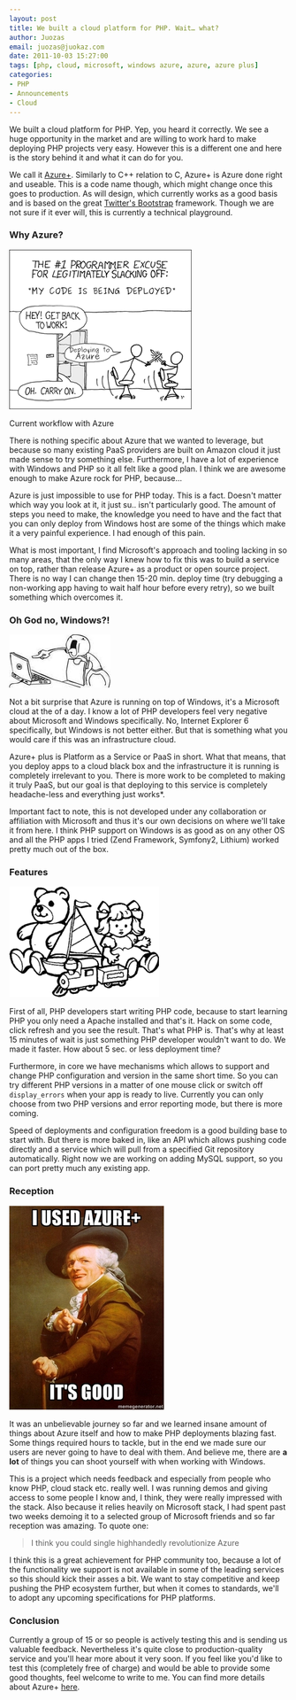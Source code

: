 ```yaml
---
layout: post
title: We built a cloud platform for PHP. Wait… what? 
author: Juozas
email: juozas@juokaz.com
date: 2011-10-03 15:27:00
tags: [php, cloud, microsoft, windows azure, azure, azure plus]
categories:
- PHP
- Announcements
- Cloud
---
```


We built a cloud platform for PHP. Yep, you heard it correctly. We see a huge opportunity in the market and are willing to work hard to make deploying PHP projects very easy. However this is a different one and here is the story behind it and what it can do for you.

<!--more-->

We call it [Azure+](http://cloud.webspecies.co.uk/). Similarly to C++ relation to C, Azure+ is Azure done right and useable. This is a code name though, which might change once this goes to production. As will design, which currently works as a good basis and is based on the great [Twitter's Bootstrap](http://twitter.github.com/bootstrap/) framework. Though we are not sure if it ever will, this is currently a technical playground. 

### Why Azure?

<div class="alignright" ><img src="/media/azure.png" alt="Azure"><p class="wp-caption-text">Current workflow with Azure</p></div>

There is nothing specific about Azure that we wanted to leverage, but because so many existing PaaS providers are built on Amazon cloud it just made sense to try something else. Furthermore, I have a lot of experience with Windows and PHP so it all felt like a good plan. I think we are awesome enough to make Azure rock for PHP, because...

Azure is just impossible to use for PHP today. This is a fact. Doesn't matter which way you look at it, it just su.. isn't particularly good. The amount of steps you need to make, the knowledge you need to have and the fact that you can only deploy from Windows host are some of the things which make it a very painful experience. I had enough of this pain.

What is most important, I find Microsoft's approach and tooling lacking in so many areas, that the only way I knew how to fix this was to build a service on top, rather than release Azure+ as a product or open source project. There is no way I can change then 15-20 min. deploy time (try debugging a non-working app having to wait half hour before every retry), so we built something which overcomes it.

### Oh God no, Windows?!

<div class="alignleft" ><img src="/media/ohgodno.jpg" alt="Oh God no" class="noborder"></div>

Not a bit surprise that Azure is running on top of Windows, it's a Microsoft cloud at the of a day. I know a lot of PHP developers feel very negative about Microsoft and Windows specifically. No, Internet Explorer 6 specifically, but Windows is not better either. But that is something what you would care if this was an infrastructure cloud.

Azure+ plus is Platform as a Service or PaaS in short. What that means, that you deploy apps to a cloud black box and the infrastructure it is running is completely irrelevant to you. There is more work to be completed to making it truly PaaS, but our goal is that deploying to this service is completely headache-less and everything just works\*.

Important fact to note, this is not developed under any collaboration or affiliation with Microsoft and thus it's our own decisions on where we'll take it from here. I think PHP support on Windows is as good as on any other OS and all the PHP apps I tried (Zend Framework, Symfony2, Lithium) worked pretty much out of the box.

### Features

<div class="alignright" ><img src="/media/toys.gif" alt="Toys" class="noborder"></div>

First of all, PHP developers start writing PHP code, because to start learning PHP you only need a Apache installed and that's it. Hack on some code, click refresh and you see the result. That's what PHP is. That's why at least 15 minutes of wait is just something PHP developer wouldn't want to do. We made it faster. How about 5 sec. or less deployment time?

Furthermore, in core we have mechanisms which allows to support and change PHP configuration and version in the same short time. So you can try different PHP versions in a matter of one mouse click or switch off `display_errors` when your app is ready to live. Currently you can only choose from two PHP versions and error reporting mode, but there is more coming.

Speed of deployments and configuration freedom is a good building base to start with. But there is more baked in, like an API which allows pushing code directly and a service which will pull from a specified Git repository automatically. Right now we are working on adding MySQL support, so you can port pretty much any existing app.

### Reception

<div class="alignleft" ><img src="/media/azureplusisgood.jpg" alt="Azure+ is good" class="noborder"></div>

It was an unbelievable journey so far and we learned insane amount of things about Azure itself and how to make PHP deployments blazing fast. Some things required hours to tackle, but in the end we made sure our users are never going to have to deal with them. And believe me, there are **a lot** of things you can shoot yourself with when working with Windows.

This is a project which needs feedback and especially from people who know PHP, cloud stack etc. really well. I was running demos and giving access to some people I know and, I think, they were really impressed with the stack. Also because it relies heavily on Microsoft stack, I had spent past two weeks demoing it to a selected group of Microsoft friends and so far reception was amazing. To quote one:

> I think you could single highhandedly revolutionize Azure

I think this is a great achievement for PHP community too, because a lot of the functionality we support is not available in some of the leading services so this should kick their asses a bit. We want to stay competitive and keep pushing the PHP ecosystem further, but when it comes to standards, we'll to adopt any upcoming specifications for PHP platforms.

### Conclusion

Currently a group of 15 or so people is actively testing this and is sending us valuable feedback. Nevertheless it's quite close to production-quality service and you'll hear more about it very soon. If you feel like you'd like to test this (completely free of charge) and would be able to provide some good thoughts, feel welcome to write to me. You can find more details about Azure+ [here](http://cloud.webspecies.co.uk/).
